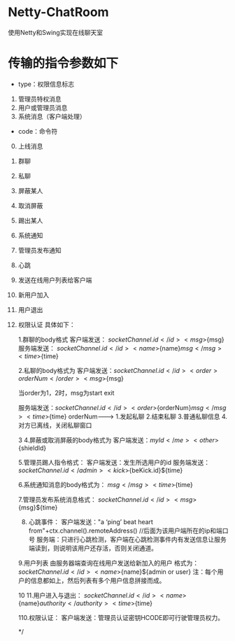 # Netty-ChatRoom
使用Netty和Swing实现在线聊天室

# 传输的指令参数如下
-  type：权限信息标志  
1. 管理员特权消息 
2. 用户或管理员消息 
3. 系统消息（客户端处理）
-  code：命令符 
0. 上线消息 
1. 群聊 
2. 私聊 
3. 屏蔽某人 
4. 取消屏蔽 
5. 踢出某人 
6. 系统通知 
7. 管理员发布通知 
8. 心跳 
9. 发送在线用户列表给客户端 
10. 新用户加入 
11. 用户退出 
110. 权限认证
      具体如下：
      
        1.群聊的body格式
        客户端发送： <id>${socketChannel.id}</id><msg>${msg}</msg>
        服务端发送： <id>${socketChannel.id}</id><name>${name}</name><msg>${msg}</msg><time>${time}</time>

        2.私聊的body格式为
        客户端发送：<id>${socketChannel.id}</id><order>{orderNum}</order><msg>${msg}</msg>

        当order为1，2时，msg为start exit

        服务端发送：<id>${socketChannel.id}</id><order>${orderNum}</order><msg>${msg}</msg><time>${time}</time>
        orderNum---> 1.发起私聊  2.结束私聊 3.普通私聊信息 4.对方已离线，关闭私聊窗口

        3 4.屏蔽或取消屏蔽的body格式为
        客户端发送：<me>${myId}</me><other>${shieldId}</other>

        5.管理员踢人指令格式：
         客户端发送：发生所选用户的id
         服务端发送：<admin>${socketChannel.id}</admin><kick>${beKick.id}</kick><time>${time}</time>

        6.系统通知消息的body格式为：
         <msg>${msg}</msg><time>${time}</time>

        7.管理员发布系统消息格式：
         <id>${socketChannel.id}</id><msg>${msg}</msg><time>${time}</time>

        8. 心跳事件：
         客户端发送："a ‘ping’ beat heart from"+ctx.channel().remoteAddress() //后面为该用户端所在的ip和端口号
         服务端：只进行心跳检测，客户端在心跳检测事件内有发送信息让服务端读到，则说明该用户还存活，否则关闭通道。

        9.用户列表 由服务器端查询在线用户发送给新加入的用户
         格式为：
         <user><id>${socketChannel.id}</id><name>${name}</name><authority>${admin or user}</authority></user>
         注：每个用户的信息都如上，然后列表有多个用户信息拼接而成。

        10 11.用户进入与退出：
        <id>${socketChannel.id}</id><name>${name}</name><authority>${authority}</authority><time>${time}</time>

        110.权限认证：
        客户端发送：管理员认证密钥HCODE即可行驶管理员权力。

     */
